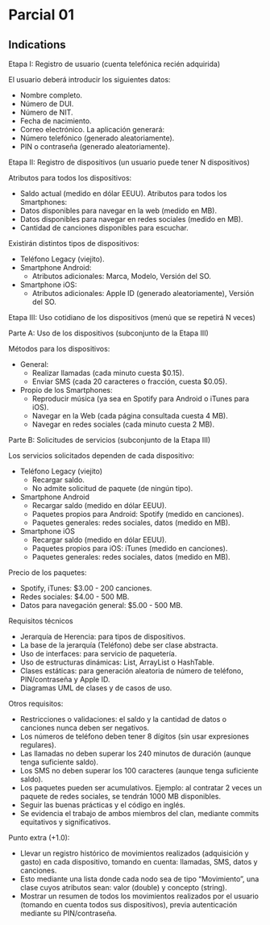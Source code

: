 # Parcial 01

## Indications
Etapa I: Registro de usuario (cuenta telefónica recién adquirida)

El usuario deberá introducir los siguientes datos:
- Nombre completo.
- Número de DUI.
- Número de NIT.
- Fecha de nacimiento.
- Correo electrónico.
La aplicación generará:
- Número telefónico (generado aleatoriamente).
- PIN o contraseña (generado aleatoriamente).

Etapa II: Registro de dispositivos (un usuario puede tener N dispositivos)

Atributos para todos los dispositivos:
- Saldo actual (medido en dólar EEUU).
Atributos para todos los Smartphones:
- Datos disponibles para navegar en la web (medido en MB).
- Datos disponibles para navegar en redes sociales (medido en MB).
- Cantidad de canciones disponibles para escuchar.

Existirán distintos tipos de dispositivos:
- Teléfono Legacy (viejito).
- Smartphone Android:
  - Atributos adicionales: Marca, Modelo, Versión del SO.
- Smartphone iOS:
  - Atributos adicionales: Apple ID (generado aleatoriamente), Versión del SO.

Etapa III: Uso cotidiano de los dispositivos (menú que se repetirá N veces)

Parte A: Uso de los dispositivos (subconjunto de la Etapa III)

Métodos para los dispositivos:
- General:
  - Realizar llamadas (cada minuto cuesta $0.15).
  - Enviar SMS (cada 20 caracteres o fracción, cuesta $0.05).
- Propio de los Smartphones:
  - Reproducir música (ya sea en Spotify para Android o iTunes para iOS).
  - Navegar en la Web (cada página consultada cuesta 4 MB).
  - Navegar en redes sociales (cada minuto cuesta 2 MB).

Parte B: Solicitudes de servicios (subconjunto de la Etapa III)

Los servicios solicitados dependen de cada dispositivo:
- Teléfono Legacy (viejito)
  - Recargar saldo.
  - No admite solicitud de paquete (de ningún tipo).
- Smartphone Android
  - Recargar saldo (medido en dólar EEUU).
  - Paquetes propios para Android: Spotify (medido en canciones).
  - Paquetes generales: redes sociales, datos (medido en MB).
- Smartphone iOS
  - Recargar saldo (medido en dólar EEUU).
  - Paquetes propios para iOS: iTunes (medido en canciones).
  - Paquetes generales: redes sociales, datos (medido en MB).

Precio de los paquetes:
- Spotify, iTunes: $3.00 - 200 canciones.
- Redes sociales: $4.00 - 500 MB.
- Datos para navegación general: $5.00 - 500 MB.

Requisitos técnicos
- Jerarquía de Herencia: para tipos de dispositivos.
- La base de la jerarquía (Teléfono) debe ser clase abstracta.
- Uso de interfaces: para servicio de paquetería.
- Uso de estructuras dinámicas: List, ArrayList o HashTable.
- Clases estáticas: para generación aleatoria de número de teléfono, PIN/contraseña y Apple ID.
- Diagramas UML de clases y de casos de uso.

Otros requisitos:
- Restricciones o validaciones: el saldo y la cantidad de datos o canciones nunca deben ser negativos.
- Los números de teléfono deben tener 8 dígitos (sin usar expresiones regulares).
- Las llamadas no deben superar los 240 minutos de duración (aunque tenga suficiente saldo).
- Los SMS no deben superar los 100 caracteres (aunque tenga suficiente saldo).
- Los paquetes pueden ser acumulativos. Ejemplo: al contratar 2 veces un paquete de redes sociales, se tendrán 1000 MB disponibles.
- Seguir las buenas prácticas y el código en inglés.
- Se evidencia el trabajo de ambos miembros del clan, mediante commits equitativos y significativos.

Punto extra (+1.0):
- Llevar un registro histórico de movimientos realizados (adquisición y gasto) en cada dispositivo, tomando en cuenta: llamadas, SMS, datos y canciones.
- Esto mediante una lista donde cada nodo sea de tipo “Movimiento”, una clase cuyos atributos sean: valor (double) y concepto (string).
- Mostrar un resumen de todos los movimientos realizados por el usuario (tomando en cuenta todos sus dispositivos), previa autenticación mediante su PIN/contraseña.

